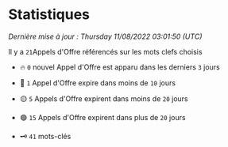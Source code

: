 # Statistiques


_Dernière mise à jour : Thursday 11/08/2022 03:01:50 (UTC)_ 

Il y a `21`Appels d'Offre référencés sur les mots clefs choisis

- 🔥 `0` nouvel Appel d'Offre est apparu dans les derniers `3` jours
- 🔴  `1` Appel d'Offre expire dans moins de `10` jours
- 🟡  `5` Appels d'Offre expirent dans moins de `20` jours
- 🟢  `15` Appels d'Offre expirent dans plus de `20` jours

- 🗝 `41` mots-clés